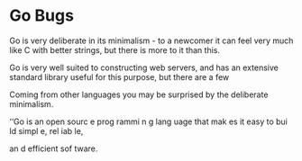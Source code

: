 # Go Bugs

Go is very deliberate in its minimalism - to a newcomer it can feel very much like C with better strings, but there is more to it than this. 

Go is very well suited to constructing web servers, and has an extensive standard library useful for this purpose, but there are a few 

Coming from other languages you may be surprised by the deliberate minimalism.



 ‘‘Go is an open sourc e prog rammi n g lang uage that mak es it easy to bui ld simpl e, rel iab le,

an d efficient sof tware.

